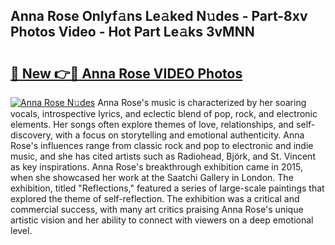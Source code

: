 ## Anna Rose Onlyf𝚊ns Le𝚊ked N𝚞des - Part-8xv Photos Video - Hot Part Le𝚊ks 3vMNN

# <h2><a href="http://ac35329.deff.icu/?id=Anna+Rose">🔗 New 👉🔴 Anna Rose VIDEO Photos</a></h2>

[![Anna Rose N𝚞des](https://i.imgur.com/rIISA9y.gif)](http://ac35329.deff.icu/?id=Anna+Rose)
Anna Rose's music is characterized by her soaring vocals, introspective lyrics, and eclectic blend of pop, rock, and electronic elements. Her songs often explore themes of love, relationships, and self-discovery, with a focus on storytelling and emotional authenticity. Anna Rose's influences range from classic rock and pop to electronic and indie music, and she has cited artists such as Radiohead, Björk, and St. Vincent as key inspirations. Anna Rose's breakthrough exhibition came in 2015, when she showcased her work at the Saatchi Gallery in London. The exhibition, titled "Reflections," featured a series of large-scale paintings that explored the theme of self-reflection. The exhibition was a critical and commercial success, with many art critics praising Anna Rose's unique artistic vision and her ability to connect with viewers on a deep emotional level.
